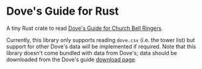 # Dove's Guide for Rust

A tiny Rust crate to read [Dove's Guide for Church Bell Ringers](https://dove.cccbr.org.uk/).

Currently, this library only supports reading `dove.csv` (i.e. the tower list) but support for other
Dove's data will be implemented if required.  Note that this library doesn't come bundled with data
from Dove's; data should be downloaded from the Dove's guide
[download page](https://dove.cccbr.org.uk/downloads.php).
